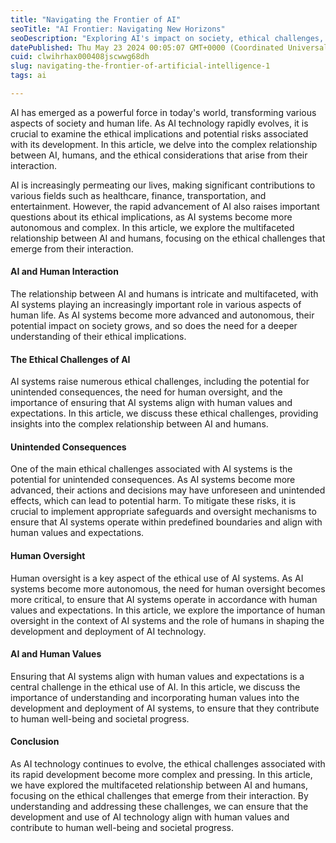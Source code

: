 ```yaml
---
title: "Navigating the Frontier of AI"
seoTitle: "AI Frontier: Navigating New Horizons"
seoDescription: "Exploring AI's impact on society, ethical challenges, human oversight, and aligning AI with human values for a better future"
datePublished: Thu May 23 2024 00:05:07 GMT+0000 (Coordinated Universal Time)
cuid: clwihrhax000408jscwwg68dh
slug: navigating-the-frontier-of-artificial-intelligence-1
tags: ai

---
```


AI has emerged as a powerful force in today's world, transforming various aspects of society and human life. As AI technology rapidly evolves, it is crucial to examine the ethical implications and potential risks associated with its development. In this article, we delve into the complex relationship between AI, humans, and the ethical considerations that arise from their interaction.

AI is increasingly permeating our lives, making significant contributions to various fields such as healthcare, finance, transportation, and entertainment. However, the rapid advancement of AI also raises important questions about its ethical implications, as AI systems become more autonomous and complex. In this article, we explore the multifaceted relationship between AI and humans, focusing on the ethical challenges that emerge from their interaction.

#### AI and Human Interaction

The relationship between AI and humans is intricate and multifaceted, with AI systems playing an increasingly important role in various aspects of human life. As AI systems become more advanced and autonomous, their potential impact on society grows, and so does the need for a deeper understanding of their ethical implications.

#### The Ethical Challenges of AI

AI systems raise numerous ethical challenges, including the potential for unintended consequences, the need for human oversight, and the importance of ensuring that AI systems align with human values and expectations. In this article, we discuss these ethical challenges, providing insights into the complex relationship between AI and humans.

#### Unintended Consequences

One of the main ethical challenges associated with AI systems is the potential for unintended consequences. As AI systems become more advanced, their actions and decisions may have unforeseen and unintended effects, which can lead to potential harm. To mitigate these risks, it is crucial to implement appropriate safeguards and oversight mechanisms to ensure that AI systems operate within predefined boundaries and align with human values and expectations.

#### Human Oversight

Human oversight is a key aspect of the ethical use of AI systems. As AI systems become more autonomous, the need for human oversight becomes more critical, to ensure that AI systems operate in accordance with human values and expectations. In this article, we explore the importance of human oversight in the context of AI systems and the role of humans in shaping the development and deployment of AI technology.

#### AI and Human Values

Ensuring that AI systems align with human values and expectations is a central challenge in the ethical use of AI. In this article, we discuss the importance of understanding and incorporating human values into the development and deployment of AI systems, to ensure that they contribute to human well-being and societal progress.

#### Conclusion

As AI technology continues to evolve, the ethical challenges associated with its rapid development become more complex and pressing. In this article, we have explored the multifaceted relationship between AI and humans, focusing on the ethical challenges that emerge from their interaction. By understanding and addressing these challenges, we can ensure that the development and use of AI technology align with human values and contribute to human well-being and societal progress.
